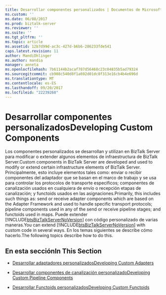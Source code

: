 ```yaml
---
title: Desarrollar componentes personalizados | Documentos de Microsoft
ms.custom: ''
ms.date: 06/08/2017
ms.prod: biztalk-server
ms.reviewer: ''
ms.suite: ''
ms.tgt_pltfrm: ''
ms.topic: article
ms.assetid: 12b7d99d-ac3c-427d-b6b6-286233fde541
caps.latest.revision: 11
author: MandiOhlinger
ms.author: mandia
manager: anneta
ms.openlocfilehash: 7b61144b2acaf787d56468c23c04835b5ad79324
ms.sourcegitcommit: cb908c540d8f1a692d01dc8f313e16cb4b4e696d
ms.translationtype: MT
ms.contentlocale: es-ES
ms.lasthandoff: 09/20/2017
ms.locfileid: "22239268"
---
```

# <a name="developing-custom-components"></a><span data-ttu-id="bfce9-102">Desarrollar componentes personalizados</span><span class="sxs-lookup"><span data-stu-id="bfce9-102">Developing Custom Components</span></span>
<span data-ttu-id="bfce9-103">Los componentes personalizados se desarrollan y utilizan en BizTalk Server para modificar o extender algunos elementos de infraestructura de BizTalk Server.</span><span class="sxs-lookup"><span data-stu-id="bfce9-103">Custom components in BizTalk Server are developed and used to modify or extend certain infrastructure elements of BizTalk Server.</span></span>  <span data-ttu-id="bfce9-104">Principalmente, esto incluye elementos tales como: enviar o recibir componentes del adaptador que se basan en el marco de trabajo y se usa para controlar los protocolos de transporte específicos; componentes de canalización usados en cualquiera de envío o recepción etapas de canalización; y functoids usados en las asignaciones.</span><span class="sxs-lookup"><span data-stu-id="bfce9-104">Primarily, this includes such things as:  send or receive adapter components which are based on the Adapter Framework and used to handle specific transport protocols; pipeline components used in any of the send or receive pipeline stages; and functoids used in maps.</span></span>  <span data-ttu-id="bfce9-105">Puede extender [!INCLUDE[btsBizTalkServerNoVersion](../includes/btsbiztalkservernoversion-md.md)] con código personalizado de varias maneras.</span><span class="sxs-lookup"><span data-stu-id="bfce9-105">You can extend [!INCLUDE[btsBizTalkServerNoVersion](../includes/btsbiztalkservernoversion-md.md)] with custom code in several ways.</span></span> <span data-ttu-id="bfce9-106">En los temas siguientes se describe cómo hacerlo.</span><span class="sxs-lookup"><span data-stu-id="bfce9-106">The following topics describe how to do this.</span></span>  
  
## <a name="in-this-section"></a><span data-ttu-id="bfce9-107">En esta sección</span><span class="sxs-lookup"><span data-stu-id="bfce9-107">In This Section</span></span>  
  
-   [<span data-ttu-id="bfce9-108">Desarrollar adaptadores personalizados</span><span class="sxs-lookup"><span data-stu-id="bfce9-108">Developing Custom Adapters</span></span>](../core/developing-custom-adapters.md)  
  
-   [<span data-ttu-id="bfce9-109">Desarrollar componentes de canalización personalizado</span><span class="sxs-lookup"><span data-stu-id="bfce9-109">Developing Custom Pipeline Components</span></span>](../core/developing-custom-pipeline-components.md)  
  
-   [<span data-ttu-id="bfce9-110">Desarrollar Functoids personalizados</span><span class="sxs-lookup"><span data-stu-id="bfce9-110">Developing Custom Functoids</span></span>](../core/developing-custom-functoids.md)